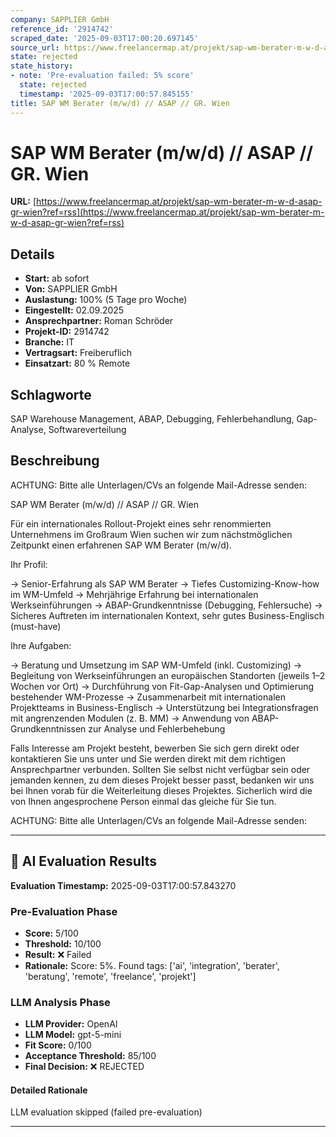 ```yaml
---
company: SAPPLIER GmbH
reference_id: '2914742'
scraped_date: '2025-09-03T17:00:20.697145'
source_url: https://www.freelancermap.at/projekt/sap-wm-berater-m-w-d-asap-gr-wien?ref=rss
state: rejected
state_history:
- note: 'Pre-evaluation failed: 5% score'
  state: rejected
  timestamp: '2025-09-03T17:00:57.845155'
title: SAP WM Berater (m/w/d) // ASAP // GR. Wien
---
```



# SAP WM Berater (m/w/d) // ASAP // GR. Wien
**URL:** [https://www.freelancermap.at/projekt/sap-wm-berater-m-w-d-asap-gr-wien?ref=rss](https://www.freelancermap.at/projekt/sap-wm-berater-m-w-d-asap-gr-wien?ref=rss)
## Details
- **Start:** ab sofort
- **Von:** SAPPLIER GmbH
- **Auslastung:** 100% (5 Tage pro Woche)
- **Eingestellt:** 02.09.2025
- **Ansprechpartner:** Roman Schröder
- **Projekt-ID:** 2914742
- **Branche:** IT
- **Vertragsart:** Freiberuflich
- **Einsatzart:** 80
                                                % Remote

## Schlagworte
SAP Warehouse Management, ABAP, Debugging, Fehlerbehandlung, Gap-Analyse, Softwareverteilung

## Beschreibung
ACHTUNG: Bitte alle Unterlagen/CVs an folgende Mail-Adresse senden:

SAP WM Berater (m/w/d) // ASAP // GR. Wien

Für ein internationales Rollout-Projekt eines sehr renommierten Unternehmens im Großraum Wien suchen wir zum nächstmöglichen Zeitpunkt einen erfahrenen SAP WM Berater (m/w/d).

Ihr Profil:

-> Senior-Erfahrung als SAP WM Berater
-> Tiefes Customizing-Know-how im WM-Umfeld
-> Mehrjährige Erfahrung bei internationalen Werkseinführungen
-> ABAP-Grundkenntnisse (Debugging, Fehlersuche)
-> Sicheres Auftreten im internationalen Kontext, sehr gutes Business-Englisch (must-have)

Ihre Aufgaben:

-> Beratung und Umsetzung im SAP WM-Umfeld (inkl. Customizing)
-> Begleitung von Werkseinführungen an europäischen Standorten (jeweils 1–2 Wochen vor Ort)
-> Durchführung von Fit-Gap-Analysen und Optimierung bestehender WM-Prozesse
-> Zusammenarbeit mit internationalen Projektteams in Business-Englisch
-> Unterstützung bei Integrationsfragen mit angrenzenden Modulen (z. B. MM)
-> Anwendung von ABAP-Grundkenntnissen zur Analyse und Fehlerbehebung

Falls Interesse am Projekt besteht, bewerben Sie sich gern direkt oder kontaktieren Sie uns unter und Sie werden direkt mit dem richtigen Ansprechpartner verbunden. Sollten Sie selbst nicht verfügbar sein oder jemanden kennen, zu dem dieses Projekt besser passt, bedanken wir uns bei Ihnen vorab für die Weiterleitung dieses Projektes. Sicherlich wird die von Ihnen angesprochene Person einmal das gleiche für Sie tun.

ACHTUNG: Bitte alle Unterlagen/CVs an folgende Mail-Adresse senden:

---

## 🤖 AI Evaluation Results

**Evaluation Timestamp:** 2025-09-03T17:00:57.843270

### Pre-Evaluation Phase
- **Score:** 5/100
- **Threshold:** 10/100
- **Result:** ❌ Failed
- **Rationale:** Score: 5%. Found tags: ['ai', 'integration', 'berater', 'beratung', 'remote', 'freelance', 'projekt']

### LLM Analysis Phase
- **LLM Provider:** OpenAI
- **LLM Model:** gpt-5-mini
- **Fit Score:** 0/100
- **Acceptance Threshold:** 85/100
- **Final Decision:** ❌ REJECTED

#### Detailed Rationale
LLM evaluation skipped (failed pre-evaluation)

---
